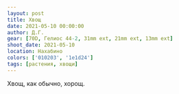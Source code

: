 ```yaml
---
layout: post
title: Хвощ
date: 2021-05-10 00:00:00
author: Д.Г.
gear: [70D, Гелиос 44-2, 31mm ext, 21mm ext, 13mm ext]
shoot_date: 2021-05-10
location: Нахабино
colors: ['010203', '1e1d24']
tags: [растения, хвощи]
---
```

Хвощ, как обычно, хорощ.
